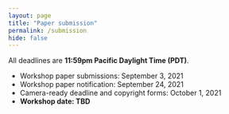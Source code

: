 ```yaml
---
layout: page
title: "Paper submission"
permalink: /submission
hide: false
---
```


All deadlines are **11:59pm Pacific Daylight Time (PDT)**.

* Workshop paper submissions: September 3, 2021
* Workshop paper notification: September 24, 2021
* Camera-ready deadline and copyright forms: October 1, 2021
* **Workshop date: TBD**

